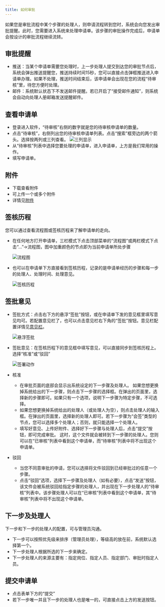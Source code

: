 ```yaml
---
title: 如何审批
---
```


如果您是审批流程中某个步骤的处理人，则申请流程转到您时，系统会向您发出审批提醒。此时，您需要进入系统来处理申请单。该步骤的审批操作完成后，申请单会按设计的审批流程继续流转。	

## 审批提醒
- 推送：当某个申请单需要您处理时，上一步处理人提交到达您的审批节点后，系统会弹出推送提醒您，推送持续时间15秒，您可以直接点击弹框推送进入申请单办理。如果不处理，推送时间结束后，该申请单会出现在您的流程“待审核”里，待您方便时处理。
- 邮件：系统默认状态下不发送邮件提醒。若已开启了“接受邮件通知”，则系统会自动向处理人册邮箱发送提醒邮件。

## 查看申请单
- 登录进入软件，“待审核”右侧的数字就是您的待审核申请单的数量。
- 点击“待审核”，右侧列出您的待审核申请单列表。点击“搜索”框旁边的两个箭头。选择按两列或三列查看。
  ![三列显示](images/三列显示.png)
- 从“待审核”列表中选择您要处理的申请单，进入申请单，上方是我们常用的操作。
- 填写申请单。

## 附件
- 下载查看附件
- 可上传一个或多个附件
- 详情见[附件](instance_attachment.md)

## 签核历程
您可以通过查看流程图或签核历程来了解申请单的走向。
- 在任何地方打开申请单，三栏模式下点击顶部菜单的“流程图”或两栏模式下点击“…”->流程图，图中加重颜色的节点即为当前申请单所处步骤

    ![流程图](images/流程图.png)

- 也可以在申请单下方直接看到签核历程，记录的是申请单经历的步骤和每一步的处理人、处理时间、处理意见。    
 
    ![签核历程](images/签核历程.png)

## 签批意见
- 签批方式：点击右下方的悬浮“签批”按钮，或在申请单下发的意见框里填写意见均可。若配置意见栏了，也可以点击意见栏右下角的“签批”按钮。意见栏配置详情见[意见栏](instance_suggest.md)。

    ![悬浮签批](images/悬浮签批.png)

- 签批意见：在签核历程下的意见框中填写意见，可以直接同步到签核历程上。选择“核准”或“驳回”

    ![签署动作](images/签署动作.png)


- 核准

  - 在审批页面的底部会显示出系统设定的下一步骤及处理人。
如果您想更换掉系统给出的下一步骤，则点击下一步骤的选择框。在弹出的页面里，选择新的步骤即可。如果只有一个选项，说明下一步骤为特定步骤，不可选择。
  - 如果您想更换掉系统给出的处理人（或处理人为空），则点击处理人的输入框。在弹出的页面里，选择新的处理人即可。若下一步骤为“会签”类型的节点，您可以选择多个处理人；否则，就只能选择一个处理人。
  - 填写好意见、上传好附件、选择好下一步骤与处理人后，点击“提交”按钮，即可完成审批。 这时，这个文件就会被转到下一步骤的处理人。您则可以在“已审核”列表中看到这个申请单，而“待审核”列表中将不出现这个申请单。

- 驳回

  - 当您不同意审批的申请，您可以选择将文件驳回到已经审批过的任意一个步骤。
  - 点击“驳回”选项，选择下一步骤及处理人（如有必要），点击“发送”按钮，该文件会被系统驳回给指定步骤的处理人，并出现在下一步处理人的“待审核”列表中。该步骤处理人可以在“已审核”列表中看到这个申请单，其“待审核”列表中将不出现这个申请单。

## 下一步及处理人
下一步和下一步的处理人的配置，可与管理员沟通。

- 下一步可以按照优先级来排序（管理员处理），等级高的放在前，系统默认选择第一个。
- 下一步处理人根据所选的下一步来确定。
- 下一步处理人的来源主要有：指定岗位、指定人员、指定部门、审批时指定人员。

## 提交申请单
- 点击表单下方的“提交”
- 若下一步唯一并且下一步的处理人也是唯一的，可直接点击上方的发送按钮。